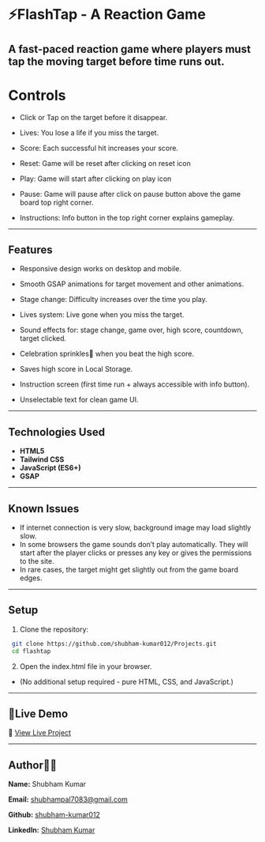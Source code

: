 # ⚡FlashTap - A Reaction Game

A fast-paced reaction game where players must tap the moving target before time runs out.
---

# Controls
- Click or Tap on the target before it disappear.

- Lives: You lose a life if you miss the target.

- Score: Each successful hit increases your score.

- Reset: Game will be reset after clicking on reset icon

- Play: Game will start after clicking on play icon

- Pause: Game will pause after click on pause button above the game board top right corner.

- Instructions: Info button in the top right corner explains gameplay.

---
## Features

- Responsive design works on desktop and mobile.

- Smooth GSAP animations for target movement and other animations.

- Stage change: Difficulty increases over the time you play.

- Lives system: Live gone when you miss the target.

- Sound effects for: stage change, game over, high score, countdown, target clicked.

- Celebration sprinkles🎉 when you beat the high score.

- Saves high score in Local Storage.

- Instruction screen (first time run + always accessible with info button).

- Unselectable text for clean game UI.
---

## Technologies Used

- **HTML5**
- **Tailwind CSS**
- **JavaScript (ES6+)**
- **GSAP** 

---

## Known Issues
- If internet connection is very slow, background image may load slightly slow.
- In some browsers the game sounds don’t play automatically. They will start after the player clicks or presses any key or gives the permissions to the site.
- In rare cases, the target might get slightly out from the game board edges.


---
## Setup

1. Clone the repository:
  ```bash
   git clone https://github.com/shubham-kumar012/Projects.git
   cd flashtap 
  ```

2. Open the index.html file in your browser.
- (No additional setup required - pure HTML, CSS, and JavaScript.)
--- 

## 🔴Live Demo
🔗 [View Live Project](https://flashtap-c7rm5ln1m-shubhams-projects-84579036.vercel.app/)

---

## Author🙋‍♂️
**Name:**  Shubham Kumar

**Email:** shubhampal7083@gmail.com

**Github:** [shubham-kumar012](https://github.com/shubham-kumar012)

**LinkedIn:** [Shubham Kumar](https://linkedin.com/in/shubham-kumar-111041267)


